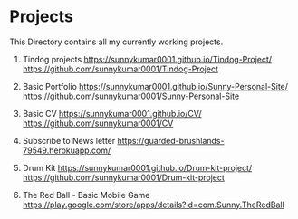 # Projects
This Directory contains all my currently working projects. 


1. Tindog projects
https://sunnykumar0001.github.io/Tindog-Project/
https://github.com/sunnykumar0001/Tindog-Project


2. Basic Portfolio
https://sunnykumar0001.github.io/Sunny-Personal-Site/
https://github.com/sunnykumar0001/Sunny-Personal-Site


3. Basic CV 
https://sunnykumar0001.github.io/CV/
https://github.com/sunnykumar0001/CV


4. Subscribe to News letter
https://guarded-brushlands-79549.herokuapp.com/


5. Drum Kit
https://sunnykumar0001.github.io/Drum-kit-project/
https://github.com/sunnykumar0001/Drum-kit-project


6. The Red Ball - Basic Mobile Game
https://play.google.com/store/apps/details?id=com.Sunny.TheRedBall

